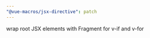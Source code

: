 ```yaml
---
"@vue-macros/jsx-directive": patch
---
```


wrap root JSX elements with Fragment for v-if and v-for
  